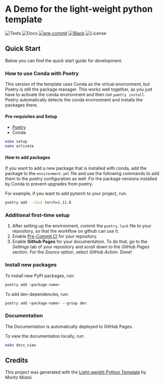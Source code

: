 # A Demo for the light-weight python template

![Tests](https://img.shields.io/github/actions/workflow/status/MoritzM00/python-template-demo/test.yaml?style=flat-square&label=Tests)
![Docs](https://img.shields.io/github/actions/workflow/status/MoritzM00/python-template-demo/deploy_docs.yaml?style=flat-square&label=Docs)
[![pre-commit](https://img.shields.io/badge/pre--commit-enabled-brightgreen?logo=pre-commit&logoColor=white&style=flat-square)][pre-commit]
[![Black](https://img.shields.io/static/v1?label=code%20style&message=black&color=black&style=flat-square)][black]
![License](https://img.shields.io/github/license/MoritzM00/python-template-demo?style=flat-square)

[pre-commit]: https://github.com/pre-commit/pre-commit
[black]: https://github.com/psf/black

## Quick Start

Below you can find the quick start guide for development.

### How to use Conda with Poetry

This version of the template uses Conda as the virtual environment, but Poetry is still the package manager. This works well together, as you just have to activate the conda environment and then run `poetry install`. Poetry automatically detects the conda environment and installs the packages there.

#### Pre-requisites and Setup

- [Poetry](https://python-poetry.org/docs/#installation)
- Conda

```bash
make setup
make activate
```

#### How to add packages

If you want to add a new package that is installed with conda, add the package to the `environment.yml` file and use the following commands to add them to the poetry configuration as well. Fix the package versions installed by Conda to prevent upgrades from poetry.

For example, if you want to add pytorch to your project, run:

```bash
poetry add --lock torch=1.11.0
```

### Additional first-time setup

1. After setting up the environment, commit the `poetry.lock` file to your repository, so that the workflow on github can use it.
2. Enable [Pre-Commit CI](https://pre-commit.ci/) for your repository.
3. Enable **Github Pages** for your documentation.
   To do that, go to the _Settings_ tab of your repository and scroll down to the _GitHub Pages_ section.
   For the _Source_ option, select _GitHub Action_. Done!

### Install new packages

To install new PyPI packages, run:

```bash
poetry add <package-name>
```

To add dev-dependencies, run:

```bash
poetry add <package-name> --group dev
```

### Documentation

The Documentation is automatically deployed to GitHub Pages.

To view the documentation locally, run:

```bash
make docs_view
```

## Credits

This project was generated with the [Light-weight Python Template](https://github.com/MoritzM00/python-template) by Moritz Mistol.
